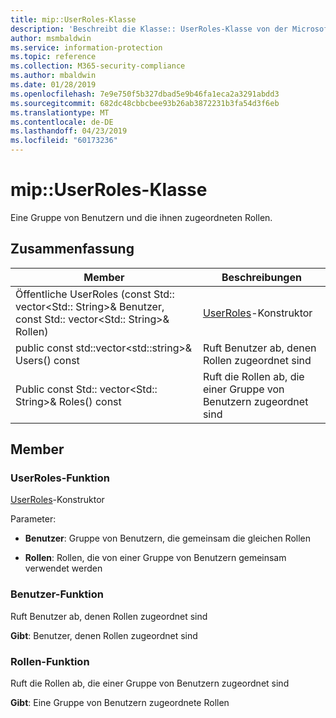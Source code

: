 ```yaml
---
title: mip::UserRoles-Klasse
description: 'Beschreibt die Klasse:: UserRoles-Klasse von der Microsoft Information Protection (MIP) SDK.'
author: msmbaldwin
ms.service: information-protection
ms.topic: reference
ms.collection: M365-security-compliance
ms.author: mbaldwin
ms.date: 01/28/2019
ms.openlocfilehash: 7e9e750f5b327dbad5e9b46fa1eca2a3291abdd3
ms.sourcegitcommit: 682dc48cbbcbee93b26ab3872231b3fa54d3f6eb
ms.translationtype: MT
ms.contentlocale: de-DE
ms.lasthandoff: 04/23/2019
ms.locfileid: "60173236"
---
```

# <a name="class-mipuserroles"></a>mip::UserRoles-Klasse 
Eine Gruppe von Benutzern und die ihnen zugeordneten Rollen.
  
## <a name="summary"></a>Zusammenfassung
 Member                        | Beschreibungen                                
--------------------------------|---------------------------------------------
Öffentliche UserRoles (const Std:: vector\<Std:: String\>& Benutzer, const Std:: vector\<Std:: String\>& Rollen)  |  [UserRoles](class_mip_userroles.md)-Konstruktor
public const std::vector\<std::string\>& Users() const  |  Ruft Benutzer ab, denen Rollen zugeordnet sind
Public const Std:: vector\<Std:: String\>& Roles() const  |  Ruft die Rollen ab, die einer Gruppe von Benutzern zugeordnet sind
  
## <a name="members"></a>Member
  
### <a name="userroles-function"></a>UserRoles-Funktion
[UserRoles](class_mip_userroles.md)-Konstruktor

Parameter:  
* **Benutzer**: Gruppe von Benutzern, die gemeinsam die gleichen Rollen 


* **Rollen**: Rollen, die von einer Gruppe von Benutzern gemeinsam verwendet werden


  
### <a name="users-function"></a>Benutzer-Funktion
Ruft Benutzer ab, denen Rollen zugeordnet sind

  
**Gibt**: Benutzer, denen Rollen zugeordnet sind
  
### <a name="roles-function"></a>Rollen-Funktion
Ruft die Rollen ab, die einer Gruppe von Benutzern zugeordnet sind

  
**Gibt**: Eine Gruppe von Benutzern zugeordnete Rollen